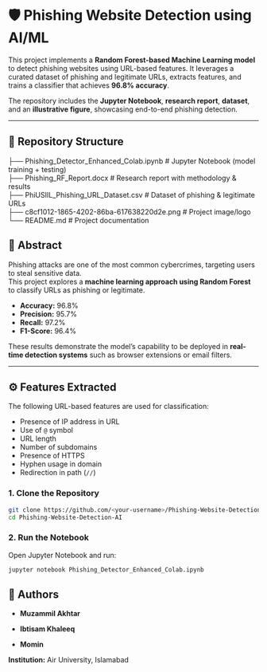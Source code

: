 
# 🛡️ Phishing Website Detection using AI/ML

This project implements a **Random Forest-based Machine Learning model** to detect phishing websites using URL-based features. It leverages a curated dataset of phishing and legitimate URLs, extracts features, and trains a classifier that achieves **96.8% accuracy**.  

The repository includes the **Jupyter Notebook**, **research report**, **dataset**, and an **illustrative figure**, showcasing end-to-end phishing detection.

---

## 📂 Repository Structure

├── Phishing_Detector_Enhanced_Colab.ipynb # Jupyter Notebook (model training + testing)  
├── Phishing_RF_Report.docx # Research report with methodology & results  
├── PhiUSIIL_Phishing_URL_Dataset.csv # Dataset of phishing & legitimate URLs  
├── c8cf1012-1865-4202-86ba-617638220d2e.png # Project image/logo  
└── README.md # Project documentation

## 📖 Abstract
Phishing attacks are one of the most common cybercrimes, targeting users to steal sensitive data.  
This project explores a **machine learning approach using Random Forest** to classify URLs as phishing or legitimate.  

- **Accuracy:** 96.8%  
- **Precision:** 95.7%  
- **Recall:** 97.2%  
- **F1-Score:** 96.4%  

These results demonstrate the model’s capability to be deployed in **real-time detection systems** such as browser extensions or email filters.

---

## ⚙️ Features Extracted
The following URL-based features are used for classification:
- Presence of IP address in URL  
- Use of `@` symbol  
- URL length  
- Number of subdomains  
- Presence of HTTPS  
- Hyphen usage in domain  
- Redirection in path (`//`)  


### 1. Clone the Repository
```bash
git clone https://github.com/<your-username>/Phishing-Website-Detection-AI.git
cd Phishing-Website-Detection-AI
```
### 2. Run the Notebook

Open Jupyter Notebook and run:
```bash
jupyter notebook Phishing_Detector_Enhanced_Colab.ipynb
```

## 🏫 Authors

- **Muzammil Akhtar**
    
- **Ibtisam Khaleeq**
      
- **Momin**
    

**Institution:** Air University, Islamabad


